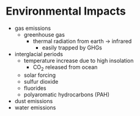 # Environmental Impacts
- gas emissions
	- greenhouse gas 
		- thermal radiation from earth -> infrared
			- easily trapped by GHGs
- interglacial periods
	- temperature increase due to high insolation
		- CO<sub>2</sub> released from ocean
	- solar forcing
	- sulfur dioxide
	- fluorides
	- polyaromatic hydrocarbons (PAH)
- dust emissions
- water emissions

